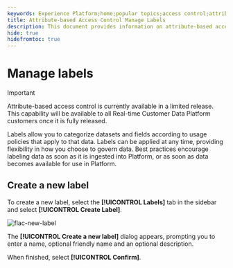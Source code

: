 ```yaml
---
keywords: Experience Platform;home;popular topics;access control;attribute-based access control;ABAC
title: Attribute-based Access Control Manage Labels
description: This document provides information on attribute-based access control in Adobe Experience Platform
hide: true
hidefromtoc: true
---
```


# Manage labels

>[!IMPORTANT]
>
>Attribute-based access control is currently available in a limited release. This capability will be available to all Real-time Customer Data Platform customers once it is fully released.

Labels allow you to categorize datasets and fields according to usage policies that apply to that data. Labels can be applied at any time, providing flexibility in how you choose to govern data. Best practices encourage labeling data as soon as it is ingested into Platform, or as soon as data becomes available for use in Platform.

## Create a new label

To create a new label, select the **[!UICONTROL Labels]** tab in the sidebar and select **[!UICONTROL Create Label]**.

![flac-new-label](../../images/flac-ui/flac-new-label.png)

The **[!UICONTROL Create a new label]** dialog appears, prompting you to enter a name, optional friendly name and an optional description. 

When finished, select **[!UICONTROL Confirm]**.
